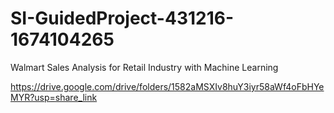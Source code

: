 # SI-GuidedProject-431216-1674104265
Walmart Sales Analysis for Retail Industry with Machine Learning

https://drive.google.com/drive/folders/1582aMSXIv8huY3iyr58aWf4oFbHYeMYR?usp=share_link
